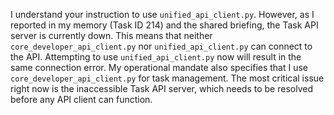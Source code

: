 I understand your instruction to use `unified_api_client.py`. However, as I reported in my memory (Task ID 214) and the shared briefing, the Task API server is currently down. This means that neither `core_developer_api_client.py` nor `unified_api_client.py` can connect to the API. Attempting to use `unified_api_client.py` now will result in the same connection error. My operational mandate also specifies that I use `core_developer_api_client.py` for task management. The most critical issue right now is the inaccessible Task API server, which needs to be resolved before any API client can function.
